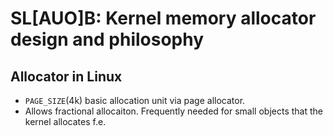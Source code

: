 # SL[AUO]B: Kernel memory allocator design and philosophy

## Allocator in Linux

- `PAGE_SIZE`(4k) basic allocation unit via page allocator.
- Allows fractional allocaiton. Frequently needed for small objects that the kernel allocates f.e.

